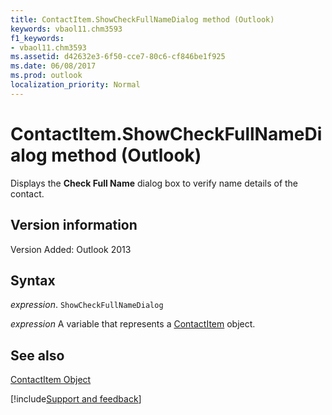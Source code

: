 ```yaml
---
title: ContactItem.ShowCheckFullNameDialog method (Outlook)
keywords: vbaol11.chm3593
f1_keywords:
- vbaol11.chm3593
ms.assetid: d42632e3-6f50-cce7-80c6-cf846be1f925
ms.date: 06/08/2017
ms.prod: outlook
localization_priority: Normal
---
```



# ContactItem.ShowCheckFullNameDialog method (Outlook)
Displays the  **Check Full Name** dialog box to verify name details of the contact.

## Version information

Version Added: Outlook 2013 


## Syntax

_expression_. `ShowCheckFullNameDialog`

_expression_ A variable that represents a [ContactItem](Outlook.ContactItem.md) object.


## See also


[ContactItem Object](Outlook.ContactItem.md)

[!include[Support and feedback](~/includes/feedback-boilerplate.md)]